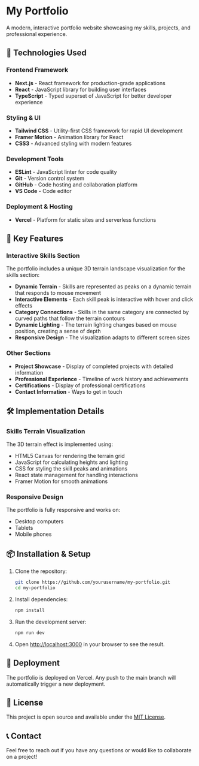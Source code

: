 # My Portfolio

A modern, interactive portfolio website showcasing my skills, projects, and professional experience.

## 🚀 Technologies Used

### Frontend Framework
- **Next.js** - React framework for production-grade applications
- **React** - JavaScript library for building user interfaces
- **TypeScript** - Typed superset of JavaScript for better developer experience

### Styling & UI
- **Tailwind CSS** - Utility-first CSS framework for rapid UI development
- **Framer Motion** - Animation library for React
- **CSS3** - Advanced styling with modern features

### Development Tools
- **ESLint** - JavaScript linter for code quality
- **Git** - Version control system
- **GitHub** - Code hosting and collaboration platform
- **VS Code** - Code editor

### Deployment & Hosting
- **Vercel** - Platform for static sites and serverless functions

## 🎨 Key Features

### Interactive Skills Section
The portfolio includes a unique 3D terrain landscape visualization for the skills section:

- **Dynamic Terrain** - Skills are represented as peaks on a dynamic terrain that responds to mouse movement
- **Interactive Elements** - Each skill peak is interactive with hover and click effects
- **Category Connections** - Skills in the same category are connected by curved paths that follow the terrain contours
- **Dynamic Lighting** - The terrain lighting changes based on mouse position, creating a sense of depth
- **Responsive Design** - The visualization adapts to different screen sizes

### Other Sections
- **Project Showcase** - Display of completed projects with detailed information
- **Professional Experience** - Timeline of work history and achievements
- **Certifications** - Display of professional certifications
- **Contact Information** - Ways to get in touch

## 🛠️ Implementation Details

### Skills Terrain Visualization
The 3D terrain effect is implemented using:
- HTML5 Canvas for rendering the terrain grid
- JavaScript for calculating heights and lighting
- CSS for styling the skill peaks and animations
- React state management for handling interactions
- Framer Motion for smooth animations

### Responsive Design
The portfolio is fully responsive and works on:
- Desktop computers
- Tablets
- Mobile phones

## 📦 Installation & Setup

1. Clone the repository:
   ```bash
   git clone https://github.com/yourusername/my-portfolio.git
   cd my-portfolio
   ```

2. Install dependencies:
   ```bash
   npm install
   ```

3. Run the development server:
   ```bash
   npm run dev
   ```

4. Open [http://localhost:3000](http://localhost:3000) in your browser to see the result.

## 🚀 Deployment

The portfolio is deployed on Vercel. Any push to the main branch will automatically trigger a new deployment.

## 📝 License

This project is open source and available under the [MIT License](LICENSE).

## 📞 Contact

Feel free to reach out if you have any questions or would like to collaborate on a project!
